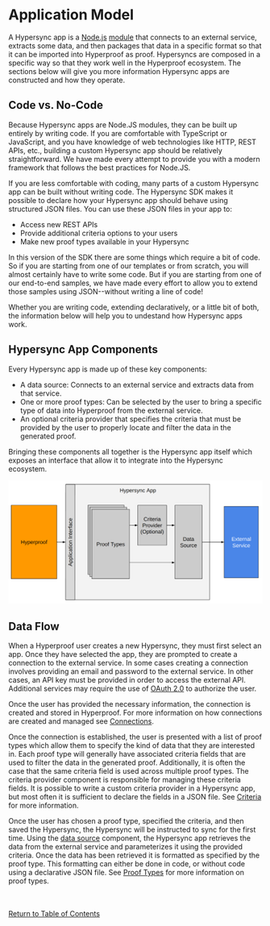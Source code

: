 # Application Model

A Hypersync app is a [Node.js](https://nodejs.org/en/) [module](https://nodejs.org/api/modules.html) that connects to an external service, extracts some data, and then packages that data in a specific format so that it can be imported into Hyperproof as proof. Hypersyncs are composed in a specific way so that they work well in the Hyperproof ecosystem. The sections below will give you more information Hypersync apps are constructed and how they operate.

## Code vs. No-Code

Because Hypersync apps are Node.JS modules, they can be built up entirely by writing code. If you are comfortable with TypeScript or JavaScript, and you have knowledge of web technologies like HTTP, REST APIs, etc., building a custom Hypersync app should be relatively straightforward. We have made every attempt to provide you with a modern framework that follows the best practices for Node.JS.

If you are less comfortable with coding, many parts of a custom Hypersync app can be built without writing code. The Hypersync SDK makes it possible to declare how your Hypersync app should behave using structured JSON files. You can use these JSON files in your app to:

- Access new REST APIs
- Provide additional criteria options to your users
- Make new proof types available in your Hypersync

In this version of the SDK there are some things which require a bit of code. So if you are starting from one of our templates or from scratch, you will almost certainly have to write some code. But if you are starting from one of our end-to-end samples, we have made every effort to allow you to extend those samples using JSON--without writing a line of code!

Whether you are writing code, extending declaratively, or a little bit of both, the information below will help you to undestand how Hypersync apps work.

## Hypersync App Components

Every Hypersync app is made up of these key components:

- A data source: Connects to an external service and extracts data from that service.
- One or more proof types: Can be selected by the user to bring a specific type of data into Hyperproof from the external service.
- An optional criteria provider that specifies the criteria that must be provided by the user to properly locate and filter the data in the generated proof.

Bringing these components all together is the Hypersync app itself which exposes an interface that allow it to integrate into the Hypersync ecosystem.

![Hypersync App Components](images/architecture.png?raw=true 'Hypersync App Components')

## Data Flow

When a Hyperproof user creates a new Hypersync, they must first select an app. Once they have selected the app, they are prompted to create a connection to the external service. In some cases creating a connection involves providing an email and password to the external service. In other cases, an API key must be provided in order to access the external API. Additional services may require the use of [OAuth 2.0](https://www.oauth.com/) to authorize the user.

Once the user has provided the necessary information, the connection is created and stored in Hyperproof. For more information on how connections are created and managed see [Connections](./004-connections.md).

Once the connection is established, the user is presented with a list of proof types which allow them to specify the kind of data that they are interested in. Each proof type will generally have associated criteria fields that are used to filter the data in the generated proof. Additionally, it is often the case that the same criteria field is used across multiple proof types. The criteria provider component is responsible for managing these criteria fields. It is possible to write a custom criteria provider in a Hypersync app, but most often it is sufficient to declare the fields in a JSON file. See [Criteria](./007-criteria.md) for more information.

Once the user has chosen a proof type, specified the criteria, and then saved the Hypersync, the Hypersync will be instructed to sync for the first time. Using the [data source](./005-data-sources.md) component, the Hypersync app retrieves the data from the external service and parameterizes it using the provided criteria. Once the data has been retrieved it is formatted as specified by the proof type. This formatting can either be done in code, or without code using a declarative JSON file. See [Proof Types](./006-proof-types.md) for more information on proof types.

<br></br>
[Return to Table of Contents](./000-toc.md)
